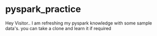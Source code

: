 # pyspark_practice
Hey Visitor.. I am refreshing my pyspark knowledge with some sample data's. you can take a clone and learn it if required 
